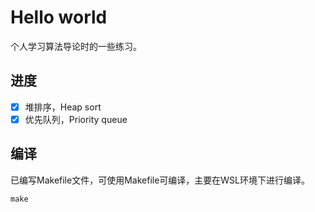 # Hello world

个人学习算法导论时的一些练习。

## 进度

- [x] 堆排序，Heap sort
- [x] 优先队列，Priority queue

## 编译

已编写Makefile文件，可使用Makefile可编译，主要在WSL环境下进行编译。

```c
make
```

